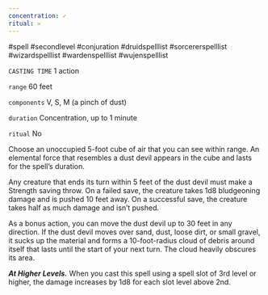 ```yaml
---
concentration: ✓
ritual: 𐄂
---
```

#spell #secondlevel #conjuration #druidspelllist #sorcererspelllist #wizardspelllist #wardenspelllist #wujenspelllist

`CASTING TIME`
1 action

`range`
60 feet

`components`
V, S, M (a pinch of dust)

`duration`
Concentration, up to 1 minute

`ritual`
No

Choose an unoccupied 5-foot cube of air that you can see within range. An elemental force that resembles a dust devil appears in the cube and lasts for the spell’s duration.

Any creature that ends its turn within 5 feet of the dust devil must make a Strength saving throw. On a failed save, the creature takes 1d8 bludgeoning damage and is pushed 10 feet away. On a successful save, the creature takes half as much damage and isn’t pushed.

As a bonus action, you can move the dust devil up to 30 feet in any direction. If the dust devil moves over sand, dust, loose dirt, or small gravel, it sucks up the material and forms a 10-foot-radius cloud of debris around itself that lasts until the start of your next turn. The cloud heavily obscures its area.

**_At Higher Levels._** When you cast this spell using a spell slot of 3rd level or higher, the damage increases by 1d8 for each slot level above 2nd.